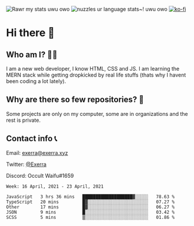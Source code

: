 ![Rawr my stats uwu owo](https://github-readme-stats.vercel.app/api?username=Exerra&show_icons=true&theme=buefy)
![nuzzles ur language stats~! uwu owo](https://github-readme-stats.vercel.app/api/top-langs/?username=Exerra&layout=compact)
[![ko-fi](https://www.ko-fi.com/img/githubbutton_sm.svg)](https://ko-fi.com/X8X130H96)
# Hi there 👋
## Who am I? 🙋‍♀️
I am a new web developer, I know HTML, CSS and JS. I am learning the MERN stack while getting dropkicked by real life stuffs (thats why I havent been coding a lot lately).
## Why are there so few repositories? 🤔
Some projects are only on my computer, some are in organizations and the rest is private.
## Contact info 📞
Email: [exerra@exerra.xyz](mailto:exerra@exerra.xyz)

Twitter: [@Exerra](https://twitter.com/exerra)

Discord: Occult Waifu#1659

<!--START_SECTION:waka-->
```text
Week: 16 April, 2021 - 23 April, 2021

JavaScript   3 hrs 36 mins   ███████████████████▓░░░░░   78.63 % 
TypeScript   20 mins         █▓░░░░░░░░░░░░░░░░░░░░░░░   07.27 % 
Other        17 mins         █▓░░░░░░░░░░░░░░░░░░░░░░░   06.27 % 
JSON         9 mins          █░░░░░░░░░░░░░░░░░░░░░░░░   03.42 % 
SCSS         5 mins          ▒░░░░░░░░░░░░░░░░░░░░░░░░   01.86 % 
```
<!--END_SECTION:waka-->

